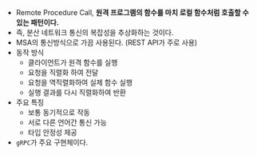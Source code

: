 - Remote Procedure Call, **원격 프로그램의 함수를 마치 로컬 함수처럼 호출할 수 있는 패턴이다.**
- 즉, 분산 네트워크 통신의 복잡성을 추상화하는 것이다.
- MSA의 통신방식으로 가끔 사용된다. (REST API가 주로 사용)
- 동작 방식
	- 클라이언트가 원격 함수를 실행
	- 요청을 직렬화 하여 전달
	- 요청을 역직렬화하여 실제 함수 실행
	- 실행 결과를 다시 직렬화하여 반환
- 주요 특징
	- 보통 동기적으로 작동
	- 서로 다른 언어간 통신 가능
	- 타입 안정성 제공
- `gRPC`가 주요 구현체이다.